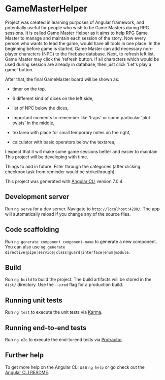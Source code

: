 # GameMasterHelper

Project was created in learning purposes of Angular framework, and potentially useful for people who wish to be Game Masters during RPG sessions.
It is called Game Master Helper as it aims to help RPG Game Master to manage and maintain each session of the story.
Now every person who wants to lead the game, would have all tools in one place. In the beginning before game is started, Game Master can add necessary non-player characters (NPC) to the firebase database. Next, to refresh left list, Game Master may click the 'refresh'button. If all characters which would be used during session are already in database, then just click 'Let's play a game' button.

After that, the final GameMaster board will be shown as:

- timer on the top,

- 6 different kind of dices on the left side,

- list of NPC below the dices,

- important moments to remember like 'traps' or some particular 'plot twists' in the middle,

- textarea with place for small temporary notes on the right,

- calculator with basic operators below the textarea,

I expect that it will make some game sessions better and easier to maintain. This project will be developing with time.

Things to add in future: Filter through the categories (after clicking checkbox task from reminder would be strikethrough).

This project was generated with [Angular CLI](https://github.com/angular/angular-cli) version 7.0.4.

## Development server

Run `ng serve` for a dev server. Navigate to `http://localhost:4200/`. The app will automatically reload if you change any of the source files.

## Code scaffolding

Run `ng generate component component-name` to generate a new component. You can also use `ng generate directive|pipe|service|class|guard|interface|enum|module`.

## Build

Run `ng build` to build the project. The build artifacts will be stored in the `dist/` directory. Use the `--prod` flag for a production build.

## Running unit tests

Run `ng test` to execute the unit tests via [Karma](https://karma-runner.github.io).

## Running end-to-end tests

Run `ng e2e` to execute the end-to-end tests via [Protractor](http://www.protractortest.org/).

## Further help

To get more help on the Angular CLI use `ng help` or go check out the [Angular CLI README](https://github.com/angular/angular-cli/blob/master/README.md).

